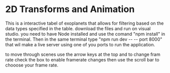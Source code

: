 # 2D Transforms and Animation
This is a interactive tabel of exoplanets that allows for filtering based on the data types specified in the table.
download the files and run on visual studio.
you need to have Node installed and use the comand "npm install" in the terminal.
Then in the same terminal type "npm run dev -- -- port 8000"
that wil make a live server using one of you ports to run the application.

to move through scenes use the arrow keys at the top and to change fram rate check the box to enable framerate changes then use the scroll bar to chooose your frame rate.

